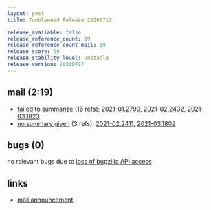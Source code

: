 ```yaml
---
layout: post
title: Tumbleweed Release 20200717

release_available: false
release_reference_count: 19
release_reference_count_mail: 19
release_score: 59
release_stability_level: unstable
release_version: 20200717
---
```


## mail (2:19)

- [failed to summarize](https://lists.opensuse.org/opensuse-factory/2020-07/msg00376.html) (16 refs); [2021-01.2799](https://github.com/boombatower/tumbleweed-review/issues/10), [2021-02.2432](https://github.com/boombatower/tumbleweed-review/issues/10), [2021-03.1823](https://github.com/boombatower/tumbleweed-review/issues/10)
- [no summary given](https://github.com/boombatower/tumbleweed-review/issues/10) (3 refs); [2021-02.2411](https://github.com/boombatower/tumbleweed-review/issues/10), [2021-03.1802](https://github.com/boombatower/tumbleweed-review/issues/10)

## bugs (0)

<!--more-->

no relevant bugs due to [loss of bugzilla API access](https://bugzilla.opensuse.org/show_bug.cgi?id=1157722)



## links

- [mail announcement](https://github.com/boombatower/tumbleweed-review/issues/10)
